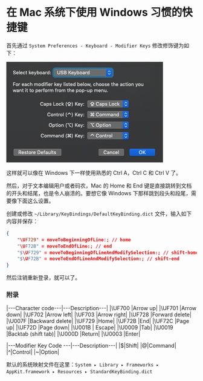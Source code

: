 # 在 Mac 系统下使用 Windows 习惯的快捷键

首先通过 `System Preferences - Keyboard - Modifier Keys` 修改修饰键为如下：

![modifier keys setting](https://raw.githubusercontent.com/Ruikuan/blog/master/Content/modifierKeysSetting.png)

这样就可以像在 Windows 下一样使用熟悉的 Ctrl A，Ctrl C 和 Ctrl V 了。

然后，对于文本编辑用户或者码农，Mac 的 Home 和 End 键是直接跳转到文档的开头和结尾，也是令人崩溃的。要想它像 Windows 下那样跳到段头和段尾，需要像下面这么设置。

创建或修改 `~/Library/KeyBindings/DefaultKeyBinding.dict` 文件，输入如下内容并保存：

```json
{
    "\UF729" = moveToBeginningOfLine:; // home
    "\UF72B" = moveToEndOfLine:; // end
    "$\UF729" = moveToBeginningOfLineAndModifySelection:; // shift-home
    "$\UF72B" = moveToEndOfLineAndModifySelection:; // shift-end
}
```
然后注销重新登录，就可以了。

### 附录
|---Character code---|---Description---|
|\UF700	|Arrow up|
|\UF701	|Arrow down|
|\UF702	|Arrow left|
|\UF703	|Arrow right|
|\UF728	|Forward delete|
|\U007F	|Backward delete|
|\UF729	|Home|
|\UF72B	|End|
|\UF72C	|Page up|
|\UF72D	|Page down|
|\U001B |	Escape|
|\U0009	|Tab|
|\U0019	|Backtab (shift tab)|
|\U000D	|Return|
|\U0003	|Enter|

|---Modifier Key Code ---|---Description---|
|$|Shift|
|@|Command|
|^|Control|
|~|Option|
 
默认的系统映射文件在这里：`System ▸ Library ▸ Frameworks ▸ AppKit.framework ▸ Resources ▸ StandardKeyBinding.dict`
